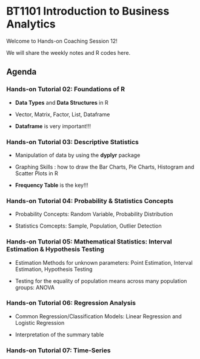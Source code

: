 # BT1101 Introduction to Business Analytics



Welcome to Hands-on Coaching Session 12!

We will share the weekly notes and R codes here.



## Agenda

### Hands-on Tutorial 02: Foundations of R

- **Data Types** and **Data Structures** in R

- Vector, Matrix, Factor, List, Dataframe

- **Dataframe** is very important!!!



### Hands-on Tutorial 03: Descriptive Statistics

- Manipulation of data by using the **dyplyr** package

- Graphing Skills : how to draw the Bar Charts, Pie Charts, Histogram and Scatter Plots in R

- **Frequency Table** is the key!!!



### Hands-on Tutorial 04: Probability & Statistics Concepts

- Probability Concepts: Random Variable, Probability Distribution

- Statistics Comcepts: Sample, Population, Outlier Detection 



### Hands-on Tutorial 05: Mathematical Statistics: Interval Estimation & Hypothesis Testing

- Estimation Methods for unknown parameters: Point Estimation, Interval Estimation, Hypothesis Testing

- Testing for the equality of population means across many population groups: ANOVA



### Hands-on Tutorial 06: Regression Analysis

- Common Regression/Classification Models: Linear Regression and Logistic Regression

- Interpretation of the summary table


### Hands-on Tutorial 07: Time-Series


